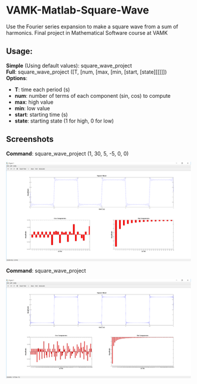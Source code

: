 # VAMK-Matlab-Square-Wave
Use the Fourier series expansion to make a square wave from a sum of harmonics. Final project in Mathematical Software course at VAMK

## Usage:
__Simple__ (Using default values): square_wave_project  
__Full__: square_wave_project ([T, [num, [max, [min, [start, [state]]]]]])  
__Options__:
* __T__: time each period (s)
* __num__: number of terms of each component (sin, cos) to compute
* __max__: high value
* __min__: low value
* __start__: starting time (s)
* __state__: starting state (1 for high, 0 for low)

## Screenshots
__Command__: square_wave_project (1, 30, 5, -5, 0, 0)  
  
![screenshot_30](images/30.png)
  
__Command__: square_wave_project  
  
![screenshot_30](images/100.png)
